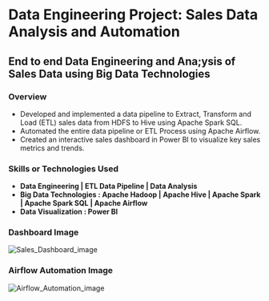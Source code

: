 # Data Engineering Project: Sales Data Analysis and Automation

## End to end Data Engineering and Ana;ysis of Sales Data using Big Data Technologies

### Overview
* Developed and implemented a data pipeline to Extract, Transform and Load (ETL) sales data from HDFS to Hive using Apache Spark SQL.
* Automated the entire data pipeline or ETL Process using Apache Airflow.
* Created an interactive sales dashboard in Power BI to visualize key sales metrics and trends.

### Skills or Technologies Used
* __Data Engineering  | ETL Data Pipeline  |  Data Analysis__
* __Big Data Technologies : Apache Hadoop | Apache Hive | Apache Spark | Apache Spark SQL | Apache Airflow__
* __Data Visualization : Power BI__

### Dashboard Image

![Sales_Dashboard_image](https://github.com/RIZWAN-VY/Data-Engineering-Project-Sales-Data-Analysis-and-Automation/assets/131337205/18b0f5db-6e9c-42e2-9fb3-19f497d3367a)

### Airflow Automation Image

![Airflow_Automation_image](https://github.com/RIZWAN-VY/Data-Engineering-Project-Sales-Data-Analysis-and-Automation/assets/131337205/dd7d1124-5caa-4448-8425-e986c142b98b)
